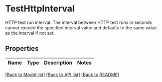 # TestHttpInterval

HTTP test run interval. The interval between HTTP test runs in seconds cannot exceed the specified interval value and defaults to the same value as the interval if not set.

## Properties

Name | Type | Description | Notes
------------ | ------------- | ------------- | -------------

[[Back to Model list]](../README.md#documentation-for-models) [[Back to API list]](../README.md#documentation-for-api-endpoints) [[Back to README]](../README.md)


